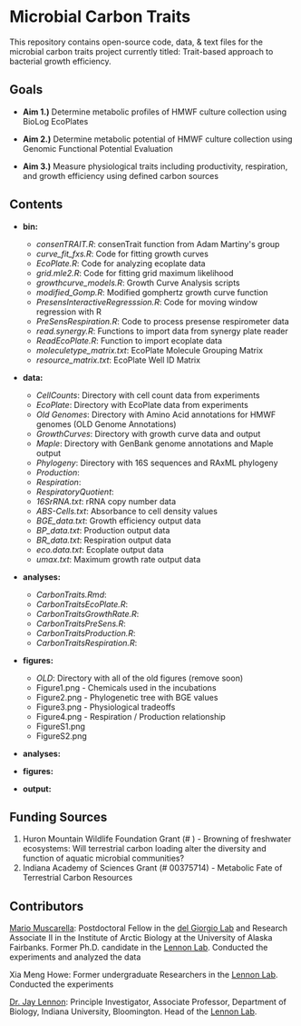 Microbial Carbon Traits
=====================

This repository contains open-source code, data, & text files for the microbial carbon traits project currently titled: Trait-based approach to bacterial growth efficiency. 

## Goals

* **Aim 1.)** Determine metabolic profiles of HMWF culture collection using BioLog EcoPlates 

* **Aim 2.)** Determine metabolic potential of HMWF culture collection using Genomic Functional Potential Evaluation

* **Aim 3.)** Measure physiological traits including productivity, respiration, and growth efficiency using defined carbon sources

## Contents

* **bin:** 
  * *consenTRAIT.R*: consenTrait function from Adam Martiny's group
  * *curve_fit_fxs.R*: Code for fitting growth curves
  * *EcoPlate.R*: Code for analyzing ecoplate data
  * *grid.mle2.R*: Code for fitting grid maximum likelihood
  * *growthcurve_models.R*: Growth Curve Analysis scripts
  * *modified_Gomp.R*: Modified gomphertz growth curve function
  * *PresensInteractiveRegresssion.R*: Code for moving window regression with R
  * *PreSensRespiration.R*: Code to process presense respirometer data
  * *read.synergy.R*: Functions to import data from synergy plate reader
  * *ReadEcoPlate.R*: Function to import ecoplate data
  * *moleculetype_matrix.txt*: EcoPlate Molecule Grouping Matrix
  * *resource_matrix.txt*: EcoPlate Well ID Matrix

* **data:**
  * *CellCounts*: Directory with cell count data from experiments
  * *EcoPlate*: Directory with EcoPlate data from experiments
  * *Old Genomes*: Directory with Amino Acid annotations for HMWF genomes (OLD Genome Annotations)
  * *GrowthCurves*: Directory with growth curve data and output
  * *Maple*: Directory with GenBank genome annotations and Maple output
  * *Phylogeny*: Directory with 16S sequences and RAxML phylogeny
  * *Production*:
  * *Respiration*:
  * *RespiratoryQuotient*:
  * *16SrRNA.txt*: rRNA copy number data
  * *ABS-Cells.txt*: Absorbance to cell density values
  * *BGE_data.txt*: Growth efficiency output data
  * *BP_data.txt*: Production output data
  * *BR_data.txt*: Respiration output data
  * *eco.data.txt*: Ecoplate output data
  * *umax.txt*: Maximum growth rate output data

* **analyses:**
  * *CarbonTraits.Rmd*: 
  * *CarbonTraitsEcoPlate.R*:
  * *CarbonTraitsGrowthRate.R*:
  * *CarbonTraitsPreSens.R*:
  * *CarbonTraitsProduction.R*:
  * *CarbonTraitsRespiration.R*:

* **figures:**
  * *OLD*: Directory with all of the old figures (remove soon)
  * Figure1.png - Chemicals used in the incubations
  * Figure2.png - Phylogenetic tree with BGE values
  * Figure3.png - Physiological tradeoffs
  * Figure4.png - Respiration / Production relationship
  * FigureS1.png
  * FigureS2.png


* **analyses:**

* **figures:**

* **output:**

## Funding Sources  
  1. Huron Mountain Wildlife Foundation Grant (# ) - Browning of freshwater ecosystems: Will terrestrial carbon loading alter the diversity and function of aquatic microbial communities?  
  2. Indiana Academy of Sciences Grant (# 00375714) - Metabolic Fate of Terrestrial Carbon Resources

## Contributors

[Mario Muscarella](http://mmuscarella.github.io/): Postdoctoral Fellow in the [del Giorgio Lab]() and Research Associate II in the Institute of Arctic Biology at the University of Alaska Fairbanks. Former Ph.D. candidate in the [Lennon Lab](http://www.indiana.edu/~microbes/people.php). Conducted the experiments and analyzed the data

Xia Meng Howe: Former undergraduate Researchers in the [Lennon Lab](http://www.indiana.edu/~microbes/people.php). Conducted the experiments

[Dr. Jay Lennon](http://www.indiana.edu/~microbes/people.php): Principle Investigator, Associate Professor, Department of Biology, Indiana University, Bloomington. Head of the [Lennon Lab](http://www.indiana.edu/~microbes/people.php). 

